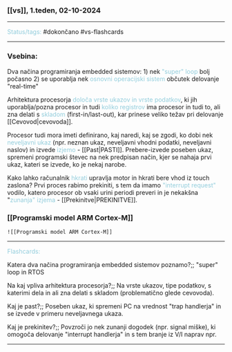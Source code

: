 ### [[vs]], 1.teden, 02-10-2024
---

<font color="#92cddc">Status/tags:</font> #dokončano  #vs-flashcards

---

### Vsebina:

Dva načina programiranja embedded sistemov:
	1) nek <font color="#92cddc">"super" loop</font>
		bolj počasno
	2) se uporablja nek <font color="#92cddc">osnovni operacijski sistem</font>
		občutek delovanje "real-time"

Arhitektura procesorja <font color="#92cddc">določa vrste ukazov in vrste podatkov</font>, ki jih uporablja/pozna procesor in tudi <font color="#92cddc">koliko registrov</font> ima procesor in tudi to, ali zna delati s <font color="#92cddc">skladom</font> (first-in/last-out), kar prinese veliko težav pri delovanje [[Cevovod|cevovoda]].

Procesor tudi mora imeti definirano, kaj naredi, kaj se zgodi, ko dobi nek <font color="#92cddc">neveljavni ukaz</font> (npr. neznan ukaz, neveljavni vhodni podatki, neveljavni naslov) in izvede <font color="#92cddc">izjemo</font> - [[Past|PASTI]]. Prebere-izvede poseben ukaz, spremeni programski števec na nek predpisan način, kjer se nahaja prvi ukaz, kateri se izvede, ko je nekaj narobe.

Kako lahko računalnik <font color="#92cddc">hkrati</font> upravlja motor in hkrati bere vhod iz touch zaslona?
	Prvi proces rabimo prekiniti, s tem da imamo <font color="#92cddc">"interrupt request"</font> vodilo, katero procesor ob vsaki urini periodi preveri in je nekakšna "<font color="#92cddc">zunanja" izjema</font> - [[Prekinitve|PREKINITVE]].

### [[Programski model ARM Cortex-M]]
	![[Programski model ARM Cortex-M]]

---

<font color="#92cddc">Flashcards:</font>

Katera dva načina programiranja embedded sistemov poznamo?;; "super" loop in RTOS
<!--SR:!2024-10-16,4,270-->
Na kaj vpliva arhitektura procesorja?;; Na vrste ukazov, tipe podatkov, s katerimi dela in ali zna delati s skladom (problematično glede cevovoda).
<!--SR:!2024-10-16,4,270-->
Kaj je past?;; Poseben ukaz, ki spremeni PC na vrednost "trap handlerja" in se izvede v primeru neveljavnega ukaza.
<!--SR:!2024-10-13,1,230-->
Kaj je prekinitev?;; Povzroči jo nek zunanji dogodek (npr. signal miške), ki omogoča delovanje "interrupt handlerja" in s tem branje iz V/I naprav npr.
<!--SR:!2024-10-15,3,250-->

---
